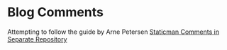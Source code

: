 # Blog Comments

Attempting to follow the guide by Arne Petersen [Staticman Comments in Separate Repository](https://petersen.pro/blog/staticman-comments-in-separate-repository/)


